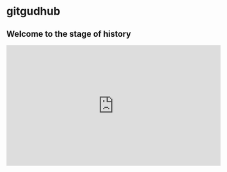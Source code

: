 # gitgudhub

## Welcome to the stage of history

<iframe width="560" height="315" src="https://www.youtube.com/embed/uURB-vo9rZ4" frameborder="0" allow="accelerometer; autoplay; clipboard-write; encrypted-media; gyroscope; picture-in-picture" allowfullscreen></iframe>
